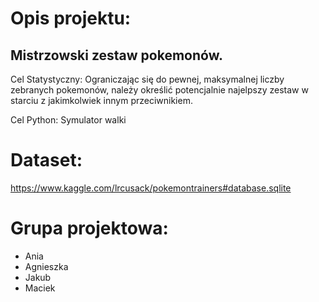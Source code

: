 # Opis projektu:

## Mistrzowski zestaw pokemonów.

Cel Statystyczny: Ograniczając się do pewnej, maksymalnej liczby zebranych pokemonów, należy określić potencjalnie najelpszy zestaw w starciu z jakimkolwiek innym przeciwnikiem.

Cel Python: Symulator walki

# Dataset: 
https://www.kaggle.com/lrcusack/pokemontrainers#database.sqlite

# Grupa projektowa:
* Ania
* Agnieszka
* Jakub
* Maciek

